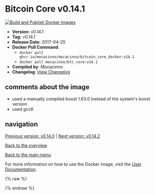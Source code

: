 # Bitcoin Core v0.14.1

[![Build and Publish Docker Images](https://github.com/mocacinno/bitcoin_core_docker/actions/workflows/build-and-publish.yml/badge.svg?branch=v14.1)](https://github.com/mocacinno/bitcoin_core_docker/actions/workflows/build-and-publish.yml)

- **Version:** v0.14.1
- **Tag:** v0.14.1
- **Release Date:** 2017-04-25
- **Docker Pull Command**:
  - `docker pull ghcr.io/mocacinno/mocacinno/bitcoin_core_docker:v14.1`
  - `docker pull mocacinno/btc_core:v14.1`
- **Compiled by**: Mocacinno
- **Changelog**: [View Changelog](https://github.com/bitcoin/bitcoin/blob/v0.14.1/doc/release-notes.md)

## comments about the image

- used a manually compiled boost 1.63.0 instead of the system's boost version
- used gcc6

## navigation

[Previous version: v0.14.0](./v14.0.md) | [Next version: v0.14.2](./v14.2.md)

[Back to the overview](./Readme.md)

[Back to the main menu](../Readme.md)

For more information on how to use the Docker image, visit the [User Documentation](../userdocs/Readme.md).

<!-- Google tag (gtag.js) -->
{% raw %}
<script async src="https://www.googletagmanager.com/gtag/js?id=G-BPC6NC6FF9"></script>
<script>
  window.dataLayer = window.dataLayer || [];
  function gtag(){dataLayer.push(arguments);}
  gtag('js', new Date());
  gtag('config', 'G-BPC6NC6FF9');
</script>
{% endraw %}
